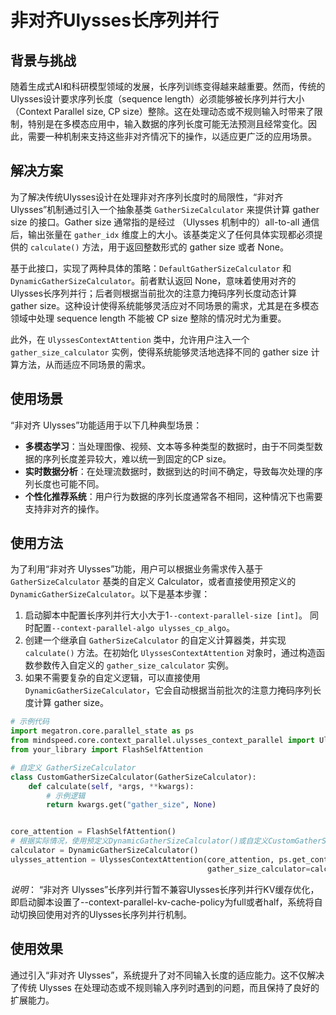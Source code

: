 # 非对齐Ulysses长序列并行

## 背景与挑战

随着生成式AI和科研模型领域的发展，长序列训练变得越来越重要。然而，传统的Ulysses设计要求序列长度（sequence length）必须能够被长序列并行大小（Context Parallel size, CP size）整除。这在处理动态或不规则输入时带来了限制，特别是在多模态应用中，输入数据的序列长度可能无法预测且经常变化。因此，需要一种机制来支持这些非对齐情况下的操作，以适应更广泛的应用场景。


## 解决方案

为了解决传统Ulysses设计在处理非对齐序列长度时的局限性，“非对齐 Ulysses”机制通过引入一个抽象基类 `GatherSizeCalculator` 来提供计算 gather size 的接口。Gather size 通常指的是经过 （Ulysses 机制中的）all-to-all 通信后，输出张量在 `gather_idx` 维度上的大小。该基类定义了任何具体实现都必须提供的 `calculate()` 方法，用于返回整数形式的 gather size 或者 None。

基于此接口，实现了两种具体的策略：`DefaultGatherSizeCalculator` 和 `DynamicGatherSizeCalculator`。前者默认返回 None，意味着使用对齐的Ulysses长序列并行；后者则根据当前批次的注意力掩码序列长度动态计算 gather size。这种设计使得系统能够灵活应对不同场景的需求，尤其是在多模态领域中处理 sequence length 不能被 CP size 整除的情况时尤为重要。

此外，在 `UlyssesContextAttention` 类中，允许用户注入一个 `gather_size_calculator` 实例，使得系统能够灵活地选择不同的 gather size 计算方法，从而适应不同场景的需求。

## 使用场景

“非对齐 Ulysses”功能适用于以下几种典型场景：

- **多模态学习**：当处理图像、视频、文本等多种类型的数据时，由于不同类型数据的序列长度差异较大，难以统一到固定的CP size。
- **实时数据分析**：在处理流数据时，数据到达的时间不确定，导致每次处理的序列长度也可能不同。
- **个性化推荐系统**：用户行为数据的序列长度通常各不相同，这种情况下也需要支持非对齐的操作。

## 使用方法

为了利用“非对齐 Ulysses”功能，用户可以根据业务需求传入基于 `GatherSizeCalculator` 基类的自定义 Calculator，或者直接使用预定义的 `DynamicGatherSizeCalculator`。以下是基本步骤：

1. 启动脚本中配置长序列并行大小大于1`--context-parallel-size [int]`。 同时配置`--context-parallel-algo ulysses_cp_algo`。
2. 创建一个继承自 `GatherSizeCalculator` 的自定义计算器类，并实现 `calculate()` 方法。在初始化 `UlyssesContextAttention` 对象时，通过构造函数参数传入自定义的 `gather_size_calculator` 实例。
3. 如果不需要复杂的自定义逻辑，可以直接使用 `DynamicGatherSizeCalculator`，它会自动根据当前批次的注意力掩码序列长度计算 gather size。

```python
# 示例代码
import megatron.core.parallel_state as ps
from mindspeed.core.context_parallel.ulysses_context_parallel import UlyssesContextAttention, GatherSizeCalculator, DynamicGatherSizeCalculator
from your_library import FlashSelfAttention

# 自定义 GatherSizeCalculator
class CustomGatherSizeCalculator(GatherSizeCalculator):
    def calculate(self, *args, **kwargs):
        # 示例逻辑
        return kwargs.get("gather_size", None)


core_attention = FlashSelfAttention()
# 根据实际情况，使用预定义DynamicGatherSizeCalculator()或自定义CustomGatherSizeCalculator()
calculator = DynamicGatherSizeCalculator()
ulysses_attention = UlyssesContextAttention(core_attention, ps.get_context_parallel_group(),
                                            gather_size_calculator=calculator)

```
*说明*：
“非对齐 Ulysses”长序列并行暂不兼容Ulysses长序列并行KV缓存优化，即启动脚本设置了--context-parallel-kv-cache-policy为full或者half，系统将自动切换回使用对齐的Ulysses长序列并行机制。

## 使用效果

通过引入“非对齐 Ulysses”，系统提升了对不同输入长度的适应能力。这不仅解决了传统 Ulysses 在处理动态或不规则输入序列时遇到的问题，而且保持了良好的扩展能力。